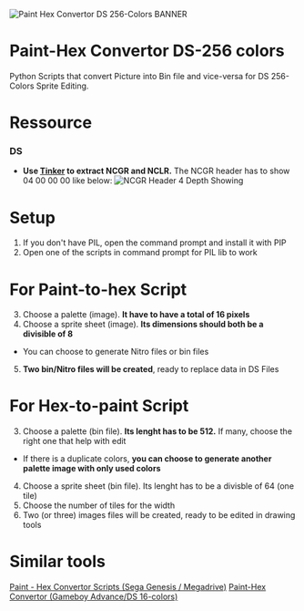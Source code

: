 ![Paint Hex Convertor DS 256-Colors BANNER](https://github.com/zigaudrey/paint-hex-convertor-DS-256/assets/129554573/69e9857d-8435-48a3-8878-62009225af36)

# Paint-Hex Convertor DS-256 colors
Python Scripts that convert Picture into Bin file and vice-versa for DS 256-Colors Sprite Editing.

# Ressource
### DS
+ **Use [Tinker](https://www.romhacking.net/utilities/817/) to extract NCGR and NCLR.** The NCGR header has to show 04 00 00 00 like below:
![NCGR Header 4 Depth Showing](https://github.com/zigaudrey/paint-hex-convertor-DS-256/assets/129554573/294f6c04-cf5e-4192-b828-ae6b88f7d8e1)

# Setup
1. If you don't have PIL, open the command prompt and install it with PIP
1. Open one of the scripts in command prompt for PIL lib to work

# For Paint-to-hex Script
3. Choose a palette (image). **It have to have a total of 16 pixels**
4. Choose a sprite sheet (image). **Its dimensions should both be a divisible of 8**
+ You can choose to generate Nitro files or bin files
5. **Two bin/Nitro files will be created**, ready to replace data in DS Files

# For Hex-to-paint Script
3. Choose a palette (bin file). **Its lenght has to be 512.** If many, choose the right one that help with edit
+ If there is a duplicate colors, **you can choose to generate another palette image with only used colors**
4. Choose a sprite sheet (bin file). Its lenght has to be a divisble of 64 (one tile)
5. Choose the number of tiles for the width
6. Two (or three) images files will be created, ready to be edited in drawing tools

# Similar tools
[Paint - Hex Convertor Scripts (Sega Genesis / Megadrive)](https://github.com/zigaudrey/paint-hex-convertor-MSX)
[Paint-Hex Convertor (Gameboy Advance/DS 16-colors)](https://github.com/zigaudrey/paint-hex-convertor-GBA-DS)
